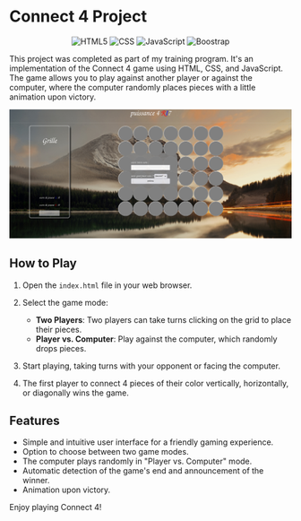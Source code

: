 # Connect 4 Project

<div align='center'>

![HTML5](https://img.shields.io/badge/html5-%23E34F26.svg?style=for-the-badge&logo=html5&logoColor=white)
![CSS](https://img.shields.io/badge/CSS3-1572B6?style=for-the-badge&logo=css3&logoColor=white)
![JavaScript](https://img.shields.io/badge/javascript-%23323330.svg?style=for-the-badge&logo=javascript&logoColor=%23F7DF1E)
![Boostrap](https://img.shields.io/badge/Bootstrap-563D7C?style=for-the-badge&logo=bootstrap&logoColor=white)
</div>

This project was completed as part of my training program. It's an implementation of the Connect 4 game using HTML, CSS, and JavaScript. The game allows you to play against another player or against the computer, where the computer randomly places pieces with a little animation upon victory.

![Connect 4 Game Screenshot](./img/capture.png)

## How to Play

1. Open the `index.html` file in your web browser.

2. Select the game mode:
   - **Two Players**: Two players can take turns clicking on the grid to place their pieces.
   - **Player vs. Computer**: Play against the computer, which randomly drops pieces.

3. Start playing, taking turns with your opponent or facing the computer.

4. The first player to connect 4 pieces of their color vertically, horizontally, or diagonally wins the game.

## Features

- Simple and intuitive user interface for a friendly gaming experience.
- Option to choose between two game modes.
- The computer plays randomly in "Player vs. Computer" mode.
- Automatic detection of the game's end and announcement of the winner.
- Animation upon victory.

Enjoy playing Connect 4!
